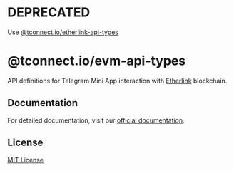 # DEPRECATED

Use [@tconnect.io/etherlink-api-types](https://www.npmjs.com/package/@tconnect.io/etherlink-api-types)

# @tconnect.io/evm-api-types

API definitions for Telegram Mini App interaction with [Etherlink](https://www.etherlink.com) blockchain.

## Documentation

For detailed documentation, visit our [official documentation](https://t-connect.gitbook.io).

## License

[MIT License](./LICENSE.txt)
